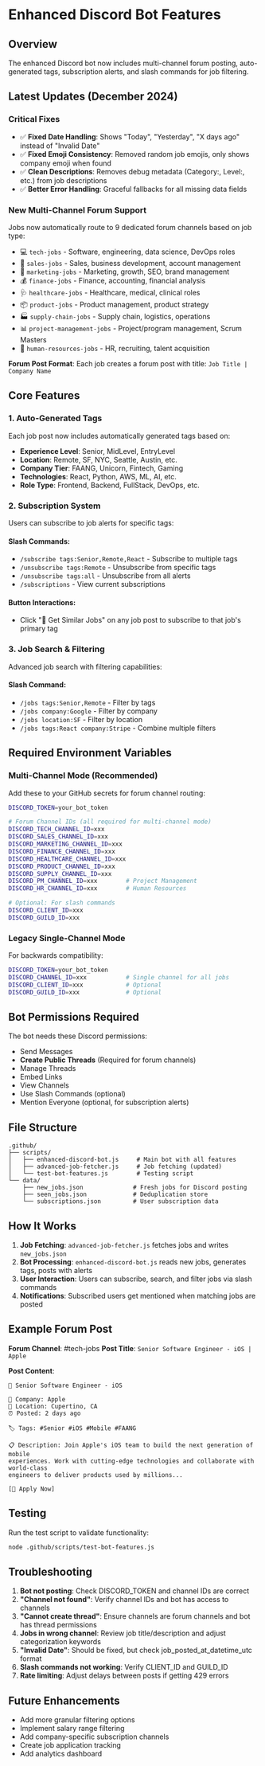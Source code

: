 # Enhanced Discord Bot Features

## Overview

The enhanced Discord bot now includes multi-channel forum posting, auto-generated tags, subscription alerts, and slash commands for job filtering.

## Latest Updates (December 2024)

### Critical Fixes
- ✅ **Fixed Date Handling**: Shows "Today", "Yesterday", "X days ago" instead of "Invalid Date"
- ✅ **Fixed Emoji Consistency**: Removed random job emojis, only shows company emoji when found
- ✅ **Clean Descriptions**: Removes debug metadata (Category:, Level:, etc.) from job descriptions
- ✅ **Better Error Handling**: Graceful fallbacks for all missing data fields

### New Multi-Channel Forum Support
Jobs now automatically route to 9 dedicated forum channels based on job type:
- 💻 `tech-jobs` - Software, engineering, data science, DevOps roles
- 💸 `sales-jobs` - Sales, business development, account management
- 🎯 `marketing-jobs` - Marketing, growth, SEO, brand management
- 💰 `finance-jobs` - Finance, accounting, financial analysis
- 🩺 `healthcare-jobs` - Healthcare, medical, clinical roles
- 📦 `product-jobs` - Product management, product strategy
- 🏭 `supply-chain-jobs` - Supply chain, logistics, operations
- 📊 `project-management-jobs` - Project/program management, Scrum Masters
- 👥 `human-resources-jobs` - HR, recruiting, talent acquisition

**Forum Post Format**: Each job creates a forum post with title: `Job Title | Company Name`

## Core Features

### 1. Auto-Generated Tags

Each job post now includes automatically generated tags based on:

- **Experience Level**: Senior, MidLevel, EntryLevel
- **Location**: Remote, SF, NYC, Seattle, Austin, etc.
- **Company Tier**: FAANG, Unicorn, Fintech, Gaming
- **Technologies**: React, Python, AWS, ML, AI, etc.
- **Role Type**: Frontend, Backend, FullStack, DevOps, etc.

### 2. Subscription System

Users can subscribe to job alerts for specific tags:

#### Slash Commands:
- `/subscribe tags:Senior,Remote,React` - Subscribe to multiple tags
- `/unsubscribe tags:Remote` - Unsubscribe from specific tags  
- `/unsubscribe tags:all` - Unsubscribe from all alerts
- `/subscriptions` - View current subscriptions

#### Button Interactions:
- Click "🔔 Get Similar Jobs" on any job post to subscribe to that job's primary tag

### 3. Job Search & Filtering

Advanced job search with filtering capabilities:

#### Slash Command:
- `/jobs tags:Senior,Remote` - Filter by tags
- `/jobs company:Google` - Filter by company
- `/jobs location:SF` - Filter by location
- `/jobs tags:React company:Stripe` - Combine multiple filters

## Required Environment Variables

### Multi-Channel Mode (Recommended)
Add these to your GitHub secrets for forum channel routing:

```bash
DISCORD_TOKEN=your_bot_token

# Forum Channel IDs (all required for multi-channel mode)
DISCORD_TECH_CHANNEL_ID=xxx
DISCORD_SALES_CHANNEL_ID=xxx
DISCORD_MARKETING_CHANNEL_ID=xxx
DISCORD_FINANCE_CHANNEL_ID=xxx
DISCORD_HEALTHCARE_CHANNEL_ID=xxx
DISCORD_PRODUCT_CHANNEL_ID=xxx
DISCORD_SUPPLY_CHANNEL_ID=xxx
DISCORD_PM_CHANNEL_ID=xxx        # Project Management
DISCORD_HR_CHANNEL_ID=xxx        # Human Resources

# Optional: For slash commands
DISCORD_CLIENT_ID=xxx
DISCORD_GUILD_ID=xxx
```

### Legacy Single-Channel Mode
For backwards compatibility:

```bash
DISCORD_TOKEN=your_bot_token
DISCORD_CHANNEL_ID=xxx           # Single channel for all jobs
DISCORD_CLIENT_ID=xxx            # Optional
DISCORD_GUILD_ID=xxx             # Optional
```

## Bot Permissions Required

The bot needs these Discord permissions:
- Send Messages
- **Create Public Threads** (Required for forum channels)
- Manage Threads
- Embed Links
- View Channels
- Use Slash Commands (optional)
- Mention Everyone (optional, for subscription alerts)

## File Structure

```
.github/
├── scripts/
│   ├── enhanced-discord-bot.js     # Main bot with all features
│   ├── advanced-job-fetcher.js     # Job fetching (updated)
│   └── test-bot-features.js        # Testing script
└── data/
    ├── new_jobs.json              # Fresh jobs for Discord posting
    ├── seen_jobs.json             # Deduplication store
    └── subscriptions.json         # User subscription data
```

## How It Works

1. **Job Fetching**: `advanced-job-fetcher.js` fetches jobs and writes `new_jobs.json`
2. **Bot Processing**: `enhanced-discord-bot.js` reads new jobs, generates tags, posts with alerts
3. **User Interaction**: Users can subscribe, search, and filter jobs via slash commands
4. **Notifications**: Subscribed users get mentioned when matching jobs are posted

## Example Forum Post

**Forum Channel**: #tech-jobs
**Post Title**: `Senior Software Engineer - iOS | Apple`

**Post Content**:
```
🍎 Senior Software Engineer - iOS

🏢 Company: Apple
📍 Location: Cupertino, CA
⏰ Posted: 2 days ago

🏷️ Tags: #Senior #iOS #Mobile #FAANG

📋 Description: Join Apple's iOS team to build the next generation of mobile
experiences. Work with cutting-edge technologies and collaborate with world-class
engineers to deliver products used by millions...

[🚀 Apply Now]
```

## Testing

Run the test script to validate functionality:

```bash
node .github/scripts/test-bot-features.js
```

## Troubleshooting

1. **Bot not posting**: Check DISCORD_TOKEN and channel IDs are correct
2. **"Channel not found"**: Verify channel IDs and bot has access to channels
3. **"Cannot create thread"**: Ensure channels are forum channels and bot has thread permissions
4. **Jobs in wrong channel**: Review job title/description and adjust categorization keywords
5. **"Invalid Date"**: Should be fixed, but check job_posted_at_datetime_utc format
6. **Slash commands not working**: Verify CLIENT_ID and GUILD_ID
7. **Rate limiting**: Adjust delays between posts if getting 429 errors

## Future Enhancements

- Add more granular filtering options
- Implement salary range filtering  
- Add company-specific subscription channels
- Create job application tracking
- Add analytics dashboard